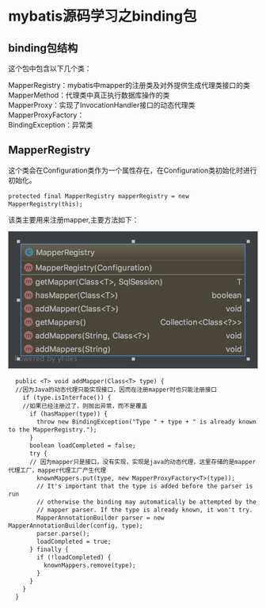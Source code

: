# mybatis源码学习之binding包
## binding包结构
这个包中包含以下几个类：  

MapperRegistry：mybatis中mapper的注册类及对外提供生成代理类接口的类  
MapperMethod：代理类中真正执行数据库操作的类  
MapperProxy：实现了InvocationHandler接口的动态代理类  
MapperProxyFactory：  
BindingException：异常类

## MapperRegistry
这个类会在Configuration类作为一个属性存在，在Configuration类初始化时进行初始化。  

    protected final MapperRegistry mapperRegistry = new MapperRegistry(this);

该类主要用来注册mapper,主要方法如下：

![image](https://github.com/qiqi2014/learning/blob/master/picture/MapperRegistry.png?raw=true)

```
  public <T> void addMapper(Class<T> type) {
  //因为Java的动态代理只能实现接口，因而在注册mapper时也只能注册接口
    if (type.isInterface()) {
    //如果已经注册过了，则抛出异常，而不是覆盖
      if (hasMapper(type)) {
        throw new BindingException("Type " + type + " is already known to the MapperRegistry.");
      }
      boolean loadCompleted = false;
      try {
      // 因为mapper只是接口，没有实现，实现是java的动态代理，这里存储的是mapper代理工厂，mapper代理工厂产生代理
        knownMappers.put(type, new MapperProxyFactory<T>(type));
        // It's important that the type is added before the parser is run
        // otherwise the binding may automatically be attempted by the
        // mapper parser. If the type is already known, it won't try.
        MapperAnnotationBuilder parser = new MapperAnnotationBuilder(config, type);
        parser.parse();
        loadCompleted = true;
      } finally {
        if (!loadCompleted) {
          knownMappers.remove(type);
        }
      }
    }
  }

```